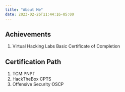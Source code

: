```yaml
---
title: "About Me"
date: 2023-02-26T11:44:16-05:00
---
```


## Achievements
1. Virtual Hacking Labs Basic Certificate of Completion

## Certification Path
1. TCM PNPT
2. HackTheBox CPTS
3. Offensive Security OSCP
